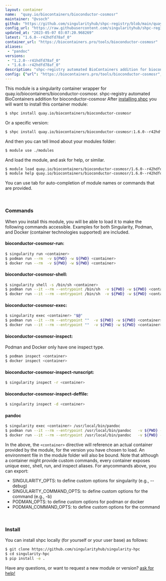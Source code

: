 ```yaml
---
layout: container
name:  "quay.io/biocontainers/bioconductor-cosmosr"
maintainer: "@vsoch"
github: "https://github.com/singularityhub/shpc-registry/blob/main/quay.io/biocontainers/bioconductor-cosmosr/container.yaml"
config_url: "https://raw.githubusercontent.com/singularityhub/shpc-registry/main/quay.io/biocontainers/bioconductor-cosmosr/container.yaml"
updated_at: "2023-05-07 03:07:20.968269"
latest: "1.6.0--r42hdfd78af_0"
container_url: "https://biocontainers.pro/tools/bioconductor-cosmosr"
aliases:
 - "pandoc"
versions:
 - "1.2.0--r41hdfd78af_0"
 - "1.6.0--r42hdfd78af_0"
description: "shpc-registry automated BioContainers addition for bioconductor-cosmosr"
config: {"url": "https://biocontainers.pro/tools/bioconductor-cosmosr", "maintainer": "@vsoch", "description": "shpc-registry automated BioContainers addition for bioconductor-cosmosr", "latest": {"1.6.0--r42hdfd78af_0": "sha256:0a3e128e97d73aaae0650b03f891c459f6044998151c1342a5b93bf7f252d894"}, "tags": {"1.2.0--r41hdfd78af_0": "sha256:0818dde3e37d6f3041ec115d6951fe266c1d7dc0515bdea4ba8e40f65ecd71b0", "1.6.0--r42hdfd78af_0": "sha256:0a3e128e97d73aaae0650b03f891c459f6044998151c1342a5b93bf7f252d894"}, "docker": "quay.io/biocontainers/bioconductor-cosmosr", "aliases": {"pandoc": "/usr/local/bin/pandoc"}}
---
```


This module is a singularity container wrapper for quay.io/biocontainers/bioconductor-cosmosr.
shpc-registry automated BioContainers addition for bioconductor-cosmosr
After [installing shpc](#install) you will want to install this container module:


```bash
$ shpc install quay.io/biocontainers/bioconductor-cosmosr
```

Or a specific version:

```bash
$ shpc install quay.io/biocontainers/bioconductor-cosmosr:1.6.0--r42hdfd78af_0
```

And then you can tell lmod about your modules folder:

```bash
$ module use ./modules
```

And load the module, and ask for help, or similar.

```bash
$ module load quay.io/biocontainers/bioconductor-cosmosr/1.6.0--r42hdfd78af_0
$ module help quay.io/biocontainers/bioconductor-cosmosr/1.6.0--r42hdfd78af_0
```

You can use tab for auto-completion of module names or commands that are provided.

<br>

### Commands

When you install this module, you will be able to load it to make the following commands accessible.
Examples for both Singularity, Podman, and Docker (container technologies supported) are included.

#### bioconductor-cosmosr-run:

```bash
$ singularity run <container>
$ podman run --rm  -v ${PWD} -w ${PWD} <container>
$ docker run --rm  -v ${PWD} -w ${PWD} <container>
```

#### bioconductor-cosmosr-shell:

```bash
$ singularity shell -s /bin/sh <container>
$ podman run --it --rm --entrypoint /bin/sh  -v ${PWD} -w ${PWD} <container>
$ docker run --it --rm --entrypoint /bin/sh  -v ${PWD} -w ${PWD} <container>
```

#### bioconductor-cosmosr-exec:

```bash
$ singularity exec <container> "$@"
$ podman run --it --rm --entrypoint ""  -v ${PWD} -w ${PWD} <container> "$@"
$ docker run --it --rm --entrypoint ""  -v ${PWD} -w ${PWD} <container> "$@"
```

#### bioconductor-cosmosr-inspect:

Podman and Docker only have one inspect type.

```bash
$ podman inspect <container>
$ docker inspect <container>
```

#### bioconductor-cosmosr-inspect-runscript:

```bash
$ singularity inspect -r <container>
```

#### bioconductor-cosmosr-inspect-deffile:

```bash
$ singularity inspect -d <container>
```


#### pandoc

```bash
$ singularity exec <container> /usr/local/bin/pandoc
$ podman run --it --rm --entrypoint /usr/local/bin/pandoc   -v ${PWD} -w ${PWD} <container> -c " $@"
$ docker run --it --rm --entrypoint /usr/local/bin/pandoc   -v ${PWD} -w ${PWD} <container> -c " $@"
```



In the above, the `<container>` directive will reference an actual container provided
by the module, for the version you have chosen to load. An environment file in the
module folder will also be bound. Note that although a container
might provide custom commands, every container exposes unique exec, shell, run, and
inspect aliases. For anycommands above, you can export:

 - SINGULARITY_OPTS: to define custom options for singularity (e.g., --debug)
 - SINGULARITY_COMMAND_OPTS: to define custom options for the command (e.g., -b)
 - PODMAN_OPTS: to define custom options for podman or docker
 - PODMAN_COMMAND_OPTS: to define custom options for the command

<br>

### Install

You can install shpc locally (for yourself or your user base) as follows:

```bash
$ git clone https://github.com/singularityhub/singularity-hpc
$ cd singularity-hpc
$ pip install -e .
```

Have any questions, or want to request a new module or version? [ask for help!](https://github.com/singularityhub/singularity-hpc/issues)
